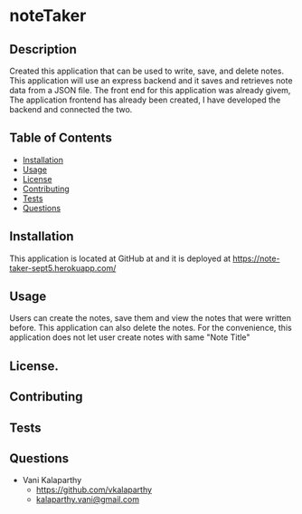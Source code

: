 # noteTaker
## Description
Created this application that can be used to write, save, and delete notes. This application will use an express backend and it saves and retrieves note data from a JSON file. The front end for this application was already givem, The application frontend has already been created, I have developed the backend and connected the two.
## Table of Contents
* [Installation](#installation)
* [Usage](#usage)
* [License](#license)
* [Contributing](#contributing)
* [Tests](#tests)
* [Questions](#questions)
## Installation
This application is located at GitHub at and it is deployed at https://note-taker-sept5.herokuapp.com/
## Usage
Users can create the notes, save them and view the notes that were written before.  This application can also delete the notes.  For the convenience, this application does not let user create notes with same "Note Title"
## License.
## Contributing
## Tests

## Questions
* Vani Kalaparthy
  * https://github.com/vkalaparthy
  * kalaparthy.vani@gmail.com
